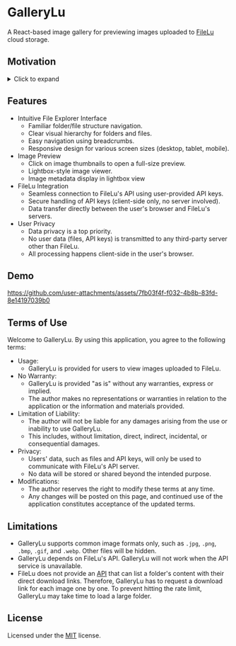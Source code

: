 # GalleryLu

A React-based image gallery for previewing images uploaded to [FileLu](https://filelu.com/) cloud storage.

## Motivation
<details>
  <summary>Click to expand</summary>

  GalleryLu is my second open-source contribution to the FileLu ecosystem, following the <a href="https://github.com/hkalbertl/web-image-categorizer" target="_blank">Web Image Categorizer (WIC)</a>.  While using FileLu to manage images uploaded by WIC, I identified some usability challenges.  The folder navigation could be more efficient, and the image preview lacked the convenience of "next" and "previous" buttons.  GalleryLu addresses these issues, providing a streamlined image browsing experience.  Critically, user privacy is a core principle.  All data processing occurs within the client's browser, and the application, hosted on Vercel, is purely static.  Data transmission is strictly limited to communication with the FileLu API.

  If you are new to FileLu, please consider to register by using my <a href="https://filelu.com/5155514948.html" target="_blank">referral link</a>.
</details>

## Features
* Intuitive File Explorer Interface
  * Familiar folder/file structure navigation.
  * Clear visual hierarchy for folders and files.
  * Easy navigation using breadcrumbs.
  * Responsive design for various screen sizes (desktop, tablet, mobile).
* Image Preview
  * Click on image thumbnails to open a full-size preview.
  * Lightbox-style image viewer.
  * Image metadata display in lightbox view
* FileLu Integration
  * Seamless connection to FileLu's API using user-provided API keys.
  * Secure handling of API keys (client-side only, no server involved).
  * Data transfer directly between the user's browser and FileLu's servers.
* User Privacy
  * Data privacy is a top priority.
  * No user data (files, API keys) is transmitted to any third-party server other than FileLu.
  * All processing happens client-side in the user's browser.

## Demo
https://github.com/user-attachments/assets/7fb03f4f-f032-4b8b-83fd-8e14197039b0

## Terms of Use
Welcome to GalleryLu. By using this application, you agree to the following terms:

* Usage:
  * GalleryLu is provided for users to view images uploaded to FileLu.
* No Warranty:
  * GalleryLu is provided "as is" without any warranties, express or implied.
  * The author makes no representations or warranties in relation to the application or the information and materials provided.
* Limitation of Liability:
  * The author will not be liable for any damages arising from the use or inability to use GalleryLu.
  * This includes, without limitation, direct, indirect, incidental, or consequential damages.
* Privacy:
  * Users' data, such as files and API keys, will only be used to communicate with FileLu's API server.
  * No data will be stored or shared beyond the intended purpose.
* Modifications:
  *  The author reserves the right to modify these terms at any time.
  * Any changes will be posted on this page, and continued use of the application constitutes acceptance of the updated terms.

## Limitations
* GalleryLu supports common image formats only, such as `.jpg`, `.png`, `.bmp`, `.gif`, and `.webp`. Other files will be hidden.
* GalleryLu depends on FileLu's API. GalleryLu will not work when the API service is unavailable.
* FileLu does not provide an [API](https://filelu.com/pages/api/) that can list a folder's content with their direct download links. Therefore, GalleryLu has to request a download link for each image one by one. To prevent hitting the rate limit, GalleryLu may take time to load a large folder.

## License
Licensed under the [MIT](http://www.opensource.org/licenses/mit-license.php) license.
